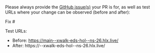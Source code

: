 Please always provide the [GitHub issue(s)](../issues) your PR is for, as well as test URLs where your change can be observed (before and after):

Fix #<gh-issue-id>

Test URLs:
- Before: https://main--xwalk-eds-hol--ns-26.hlx.live/
- After: https://<branch>--xwalk-eds-hol--ns-26.hlx.live/
